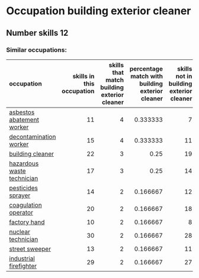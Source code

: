 # Occupation building exterior cleaner
## Number skills 12
### Similar occupations:
| occupation                                                  |   skills in this occupation |   skills that match building exterior cleaner |   percentage match with building exterior cleaner |   skills not in building exterior cleaner |
|:------------------------------------------------------------|----------------------------:|----------------------------------------------:|--------------------------------------------------:|------------------------------------------:|
| [asbestos abatement worker](asbestos_abatement_worker.md)   |                          11 |                                             4 |                                          0.333333 |                                         7 |
| [decontamination worker](decontamination_worker.md)         |                          15 |                                             4 |                                          0.333333 |                                        11 |
| [building cleaner](building_cleaner.md)                     |                          22 |                                             3 |                                          0.25     |                                        19 |
| [hazardous waste technician](hazardous_waste_technician.md) |                          17 |                                             3 |                                          0.25     |                                        14 |
| [pesticides sprayer](pesticides_sprayer.md)                 |                          14 |                                             2 |                                          0.166667 |                                        12 |
| [coagulation operator](coagulation_operator.md)             |                          20 |                                             2 |                                          0.166667 |                                        18 |
| [factory hand](factory_hand.md)                             |                          10 |                                             2 |                                          0.166667 |                                         8 |
| [nuclear technician](nuclear_technician.md)                 |                          30 |                                             2 |                                          0.166667 |                                        28 |
| [street sweeper](street_sweeper.md)                         |                          13 |                                             2 |                                          0.166667 |                                        11 |
| [industrial firefighter](industrial_firefighter.md)         |                          29 |                                             2 |                                          0.166667 |                                        27 |
